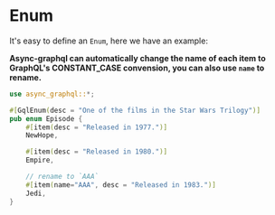 # Enum

It's easy to define an `Enum`, here we have an example:

**Async-graphql can automatically change the name of each item to GraphQL's CONSTANT_CASE convension, you can also use `name` to rename.**

```rust
use async_graphql::*;

#[GqlEnum(desc = "One of the films in the Star Wars Trilogy")]
pub enum Episode {
    #[item(desc = "Released in 1977.")]
    NewHope,

    #[item(desc = "Released in 1980.")]
    Empire,

    // rename to `AAA`
    #[item(name="AAA", desc = "Released in 1983.")]
    Jedi,
}
```